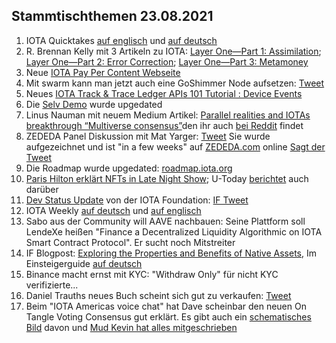 ## Stammtischthemen 23.08.2021

1. IOTA Quicktakes [auf englisch](https://www.youtube.com/watch?v=M3Ft8dMAYPA) und [auf deutsch](https://www.youtube.com/watch?v=Tpbf62K_51A)
2. R. Brennan Kelly mit 3 Artikeln zu IOTA: [Layer One—Part 1: Assimilation](https://iologica.substack.com/p/assimilation); [Layer One—Part 2: Error Correction](https://iologica.substack.com/p/error-correction); [Layer One—Part 3: Metamoney](https://iologica.substack.com/p/metamoney)
3. Neue [IOTA Pay Per Content Webseite](https://pay-per-content.com/)
4. Mit swarm kann man jetzt auch eine GoShimmer Node aufsetzen: [Tweet](https://twitter.com/TANGLEBAY/status/1427615608926003206?s=20)
5. Neues [IOTA Track & Trace Ledger APIs 101 Tutorial : Device Events](https://iotaledger.github.io/gtsc-track-trace/tutorial/track-trace-ledger-api-tutorial-101.html)
6. Die [Selv Demo](https://selv.iota.org/) wurde upgedated
7. Linus Nauman mit neuem Medium Artikel: [Parallel realities and IOTAs breakthrough “Multiverse consensus”](https://t.co/9Sx1bstI50?amp=1)den ihr auch [bei Reddit](https://www.reddit.com/r/CryptoCurrency/comments/p6qk3h/parallel_realities_and_iotas_breakthrough/) findet
8. ZEDEDA Panel Diskussion mit Mat Yarger: [Tweet](https://twitter.com/Mat_Yarger/status/1428091101345370117?s=20) Sie wurde aufgezeichnet und ist "in a few weeks" auf [ZEDEDA.com](https://zededa.com/transform/) online [Sagt der Tweet](https://twitter.com/defshepherd/status/1428102678132019202?s=20)
9. Die Roadmap wurde upgedated: [roadmap.iota.org](https://roadmap.iota.org/)
10. [Paris Hilton erklärt NFTs in Late Night Show](https://twitter.com/FallonTonight/status/1427849296506880002?s=20); U-Today [berichtet](https://u.today/paris-hilton-endorses-nfts-on-the-tonight-show-with-jimmy-fallon) auch darüber
11. [Dev Status Update](https://blog.iota.org/dev-status-update-august-2021/) von der IOTA Foundation: [IF Tweet](https://twitter.com/iota/status/1428344498053173253?s=19)
12. IOTA Weekly [auf deutsch](https://www.youtube.com/watch?v=uDQHy2Ro9QA&feature=youtu.be) und [auf englisch](https://www.youtube.com/watch?v=Ji77n4noZs0)
13. Sabo aus der Community will AAVE nachbauen: Seine Plattform soll LendeXe heißen "Finance a Decentralized Liquidity Algorithmic on IOTA Smart Contract Protocol". Er sucht noch Mitstreiter
14. IF Blogpost: [Exploring the Properties and Benefits of Native Assets](https://blog.iota.org/exploring-the-properties-and-benefits-of-native-assets/), Im Einsteigerguide [auf deutsch](https://iota-einsteiger-guide.de/iota-native-assets-eigenschaften-und-vorteile.html)
15. Binance macht ernst mit KYC: [](https://www.binance.com/en/amp/support/announcement/51bf294e26324211a4731ca998e110ca) "Withdraw Only" für nicht KYC verifizierte...
16. Daniel Trauths neues Buch scheint sich gut zu verkaufen: [Tweet](https://twitter.com/DanielTrauth/status/1428608916158623748?s=20)
17. Beim "IOTA Americas voice chat" hat Dave scheinbar den neuen On Tangle Voting Consensus gut erklärt. Es gibt auch ein [schematisches Bild](https://twitter.com/adam_unchained/status/1428552989644574722?s=20) davon und [Mud Kevin hat alles mitgeschrieben](https://twitter.com/MudKevin/status/1428528852540616706?s=20)
